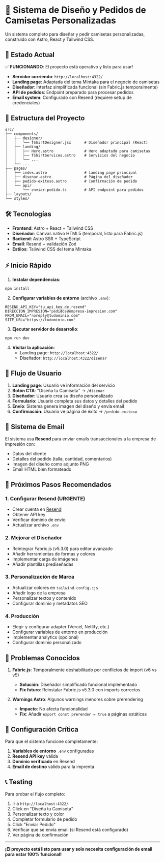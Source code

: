 # 🎽 Sistema de Diseño y Pedidos de Camisetas Personalizadas

Un sistema completo para diseñar y pedir camisetas personalizadas, construido con Astro, React y Tailwind CSS.

## 🚀 Estado Actual

✅ **FUNCIONANDO**: El proyecto está operativo y listo para usar!

- **Servidor corriendo**: `http://localhost:4322/`
- **Landing page**: Adaptada del tema Mintaka para el negocio de camisetas
- **Diseñador**: Interfaz simplificada funcional (sin Fabric.js temporalmente)
- **API de pedidos**: Endpoint preparado para procesar pedidos
- **Email system**: Configurado con Resend (requiere setup de credenciales)

## 📁 Estructura del Proyecto

```
src/
├── components/
│   ├── designer/
│   │   └── TShirtDesigner.jsx      # Diseñador principal (React)
│   ├── landing/
│   │   ├── Hero.astro              # Hero adaptado para camisetas
│   │   ├── TShirtServices.astro    # Servicios del negocio
│   │   └── ...
│   └── ...
├── pages/
│   ├── index.astro                 # Landing page principal
│   ├── disenar.astro               # Página del diseñador
│   ├── pedido-exitoso.astro        # Confirmación de pedido
│   └── api/
│       └── enviar-pedido.ts        # API endpoint para pedidos
├── layouts/
└── styles/
```

## 🛠️ Tecnologías

- **Frontend**: Astro + React + Tailwind CSS
- **Diseñador**: Canvas nativo HTML5 (temporal, listo para Fabric.js)
- **Backend**: Astro SSR + TypeScript
- **Email**: Resend + validación Zod
- **Estilos**: Tailwind CSS del tema Mintaka

## ⚡ Inicio Rápido

1. **Instalar dependencias**:
```bash
npm install
```

2. **Configurar variables de entorno** (archivo `.env`):
```env
RESEND_API_KEY="tu_api_key_de_resend"
DIRECCION_IMPRESION="pedidos@empresa-impresion.com"
FROM_EMAIL="noreply@tudominio.com"
SITE_URL="https://tudominio.com"
```

3. **Ejecutar servidor de desarrollo**:
```bash
npm run dev
```

4. **Visitar la aplicación**:
   - Landing page: `http://localhost:4322/`
   - Diseñador: `http://localhost:4322/disenar`

## 🎨 Flujo de Usuario

1. **Landing page**: Usuario ve información del servicio
2. **Botón CTA**: "Diseña tu Camiseta" → `/disenar`
3. **Diseñador**: Usuario crea su diseño personalizado
4. **Formulario**: Usuario completa sus datos y detalles del pedido
5. **Envío**: Sistema genera imagen del diseño y envía email
6. **Confirmación**: Usuario ve página de éxito → `/pedido-exitoso`

## 📧 Sistema de Email

El sistema usa **Resend** para enviar emails transaccionales a la empresa de impresión con:

- Datos del cliente
- Detalles del pedido (talla, cantidad, comentarios)
- Imagen del diseño como adjunto PNG
- Email HTML bien formateado

## 🔧 Próximos Pasos Recomendados

### 1. Configurar Resend (URGENTE)
- Crear cuenta en [Resend](https://resend.com)
- Obtener API key
- Verificar dominio de envío
- Actualizar archivo `.env`

### 2. Mejorar el Diseñador
- Reintegrar Fabric.js (v5.3.0) para editor avanzado
- Añadir herramientas de formas y colores
- Implementar carga de imágenes
- Añadir plantillas prediseñadas

### 3. Personalización de Marca
- Actualizar colores en `tailwind.config.cjs`
- Añadir logo de la empresa
- Personalizar textos y contenido
- Configurar dominio y metadatos SEO

### 4. Producción
- Elegir y configurar adapter (Vercel, Netlify, etc.)
- Configurar variables de entorno en producción
- Implementar analytics (opcional)
- Configurar dominio personalizado

## 🐛 Problemas Conocidos

1. **Fabric.js**: Temporalmente deshabilitado por conflictos de import (v6 vs v5)
   - **Solución**: Diseñador simplificado funcional implementado
   - **Fix futuro**: Reinstalar Fabric.js v5.3.0 con imports correctos

2. **Warnings Astro**: Algunos warnings menores sobre prerendering
   - **Impacto**: No afecta funcionalidad
   - **Fix**: Añadir `export const prerender = true` a páginas estáticas

## 🚨 Configuración Crítica

Para que el sistema funcione completamente:

1. **Variables de entorno** `.env` configuradas
2. **Resend API key** válida
3. **Dominio verificado** en Resend
4. **Email de destino** válido para la imprenta

## 📞 Testing

Para probar el flujo completo:

1. Ir a `http://localhost:4322/`
2. Click en "Diseña tu Camiseta"
3. Personalizar texto y color
4. Completar formulario de pedido
5. Click "Enviar Pedido"
6. Verificar que se envía email (si Resend está configurado)
7. Ver página de confirmación

---

**¡El proyecto está listo para usar y solo necesita configuración de email para estar 100% funcional!**